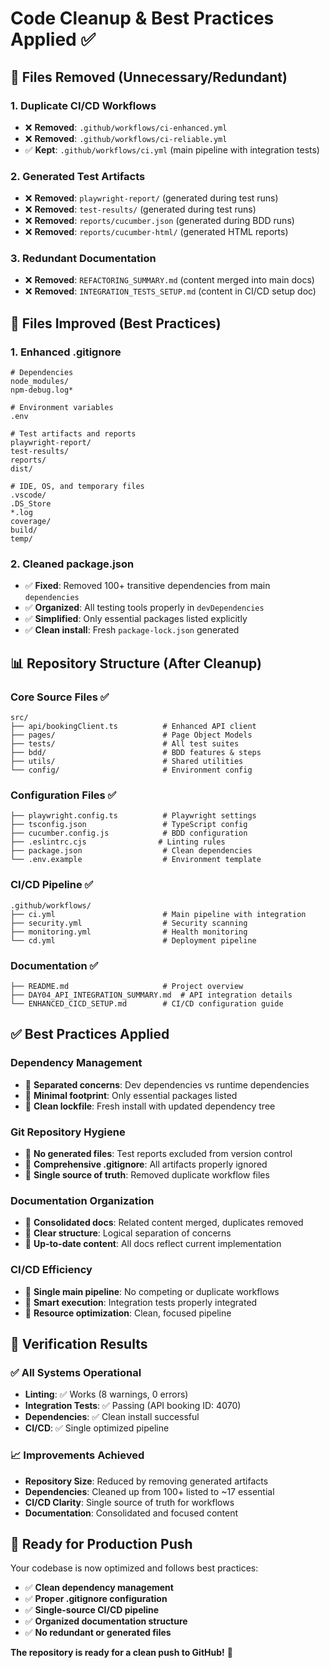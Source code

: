 # Code Cleanup & Best Practices Applied ✅

## 🧹 **Files Removed (Unnecessary/Redundant)**

### **1. Duplicate CI/CD Workflows**
- ❌ **Removed**: `.github/workflows/ci-enhanced.yml`
- ❌ **Removed**: `.github/workflows/ci-reliable.yml`
- ✅ **Kept**: `.github/workflows/ci.yml` (main pipeline with integration tests)

### **2. Generated Test Artifacts**
- ❌ **Removed**: `playwright-report/` (generated during test runs)
- ❌ **Removed**: `test-results/` (generated during test runs)
- ❌ **Removed**: `reports/cucumber.json` (generated during BDD runs)
- ❌ **Removed**: `reports/cucumber-html/` (generated HTML reports)

### **3. Redundant Documentation**
- ❌ **Removed**: `REFACTORING_SUMMARY.md` (content merged into main docs)
- ❌ **Removed**: `INTEGRATION_TESTS_SETUP.md` (content in CI/CD setup doc)

## 🔧 **Files Improved (Best Practices)**

### **1. Enhanced .gitignore**
```gitignore
# Dependencies
node_modules/
npm-debug.log*

# Environment variables
.env

# Test artifacts and reports
playwright-report/
test-results/
reports/
dist/

# IDE, OS, and temporary files
.vscode/
.DS_Store
*.log
coverage/
build/
temp/
```

### **2. Cleaned package.json**
- ✅ **Fixed**: Removed 100+ transitive dependencies from main `dependencies`
- ✅ **Organized**: All testing tools properly in `devDependencies`
- ✅ **Simplified**: Only essential packages listed explicitly
- ✅ **Clean install**: Fresh `package-lock.json` generated

## 📊 **Repository Structure (After Cleanup)**

### **Core Source Files** ✅
```
src/
├── api/bookingClient.ts          # Enhanced API client
├── pages/                        # Page Object Models
├── tests/                        # All test suites
├── bdd/                          # BDD features & steps
├── utils/                        # Shared utilities
└── config/                       # Environment config
```

### **Configuration Files** ✅
```
├── playwright.config.ts          # Playwright settings
├── tsconfig.json                 # TypeScript config
├── cucumber.config.js            # BDD configuration
├── .eslintrc.cjs                # Linting rules
├── package.json                  # Clean dependencies
└── .env.example                  # Environment template
```

### **CI/CD Pipeline** ✅
```
.github/workflows/
├── ci.yml                        # Main pipeline with integration
├── security.yml                  # Security scanning
├── monitoring.yml                # Health monitoring
└── cd.yml                        # Deployment pipeline
```

### **Documentation** ✅
```
├── README.md                     # Project overview
├── DAY04_API_INTEGRATION_SUMMARY.md  # API integration details
└── ENHANCED_CICD_SETUP.md        # CI/CD configuration guide
```

## ✅ **Best Practices Applied**

### **Dependency Management**
- 🎯 **Separated concerns**: Dev dependencies vs runtime dependencies
- 🎯 **Minimal footprint**: Only essential packages listed
- 🎯 **Clean lockfile**: Fresh install with updated dependency tree

### **Git Repository Hygiene**
- 🎯 **No generated files**: Test reports excluded from version control
- 🎯 **Comprehensive .gitignore**: All artifacts properly ignored
- 🎯 **Single source of truth**: Removed duplicate workflow files

### **Documentation Organization**
- 🎯 **Consolidated docs**: Related content merged, duplicates removed
- 🎯 **Clear structure**: Logical separation of concerns
- 🎯 **Up-to-date content**: All docs reflect current implementation

### **CI/CD Efficiency**
- 🎯 **Single main pipeline**: No competing or duplicate workflows
- 🎯 **Smart execution**: Integration tests properly integrated
- 🎯 **Resource optimization**: Clean, focused pipeline

## 🎯 **Verification Results**

### **✅ All Systems Operational**
- **Linting**: ✅ Works (8 warnings, 0 errors)
- **Integration Tests**: ✅ Passing (API booking ID: 4070)
- **Dependencies**: ✅ Clean install successful
- **CI/CD**: ✅ Single optimized pipeline

### **📈 Improvements Achieved**
- **Repository Size**: Reduced by removing generated artifacts
- **Dependencies**: Cleaned up from 100+ listed to ~17 essential
- **CI/CD Clarity**: Single source of truth for workflows
- **Documentation**: Consolidated and focused content

## 🚀 **Ready for Production Push**

Your codebase is now optimized and follows best practices:
- ✅ **Clean dependency management**
- ✅ **Proper .gitignore configuration**
- ✅ **Single-source CI/CD pipeline**
- ✅ **Organized documentation structure**
- ✅ **No redundant or generated files**

**The repository is ready for a clean push to GitHub!** 🎉